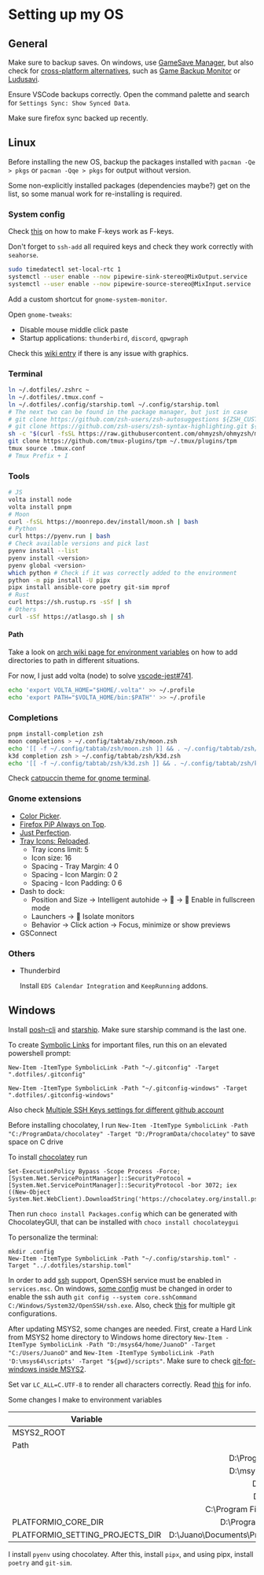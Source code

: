 # Setting up my OS

## General

Make sure to backup saves. On windows, use [GameSave Manager](https://www.gamesave-manager.com/), but also check for [cross-platform alternatives](https://alternativeto.net/software/gamesave-manager/), such as [Game Backup Monitor](http://mikemaximus.github.io/gbm-web/index.html) or [Ludusavi](https://github.com/mtkennerly/ludusavi).

Ensure VSCode backups correctly. Open the command palette and search for `Settings Sync: Show Synced Data`.

Make sure firefox sync backed up recently.

## Linux

Before installing the new OS, backup the packages installed with `pacman -Qe > pkgs` or `pacman -Qqe > pkgs` for output without version.

Some non-explicitly installed packages (dependencies maybe?) get on the list, so some manual work for re-installing is required.

### System config

Check [this](https://www.reddit.com/r/linuxquestions/comments/r9w8yh/comment/hnk0ybc/) on how to make F-keys work as F-keys.

Don't forget to `ssh-add` all required keys and check they work correctly with `seahorse`.

```sh
sudo timedatectl set-local-rtc 1
systemctl --user enable --now pipewire-sink-stereo@MixOutput.service
systemctl --user enable --now pipewire-source-stereo@MixInput.service
```

Add a custom shortcut for `gnome-system-monitor`.

Open `gnome-tweaks`:

- Disable mouse middle click paste
- Startup applications: `thunderbird`, `discord`, `qpwgraph`

Check this [wiki entry](<https://wiki.manjaro.org/index.php/Configure_NVIDIA_(non-free)_settings_and_load_them_on_Startup>) if there is any issue with graphics.

### Terminal

```sh
ln ~/.dotfiles/.zshrc ~
ln ~/.dotfiles/.tmux.conf ~
ln ~/.dotfiles/.config/starship.toml ~/.config/starship.toml
# The next two can be found in the package manager, but just in case
# git clone https://github.com/zsh-users/zsh-autosuggestions ${ZSH_CUSTOM:-~/.oh-my-zsh/custom}/plugins/zsh-autosuggestions
# git clone https://github.com/zsh-users/zsh-syntax-highlighting.git ${ZSH_CUSTOM:-~/.oh-my-zsh/custom}/plugins/zsh-syntax-highlighting
sh -c "$(curl -fsSL https://raw.githubusercontent.com/ohmyzsh/ohmyzsh/master/tools/install.sh)"
git clone https://github.com/tmux-plugins/tpm ~/.tmux/plugins/tpm
tmux source .tmux.conf
# Tmux Prefix + I
```

### Tools

```sh
# JS
volta install node
volta install pnpm
# Moon
curl -fsSL https://moonrepo.dev/install/moon.sh | bash
# Python
curl https://pyenv.run | bash
# Check available versions and pick last
pyenv install --list
pyenv install <version>
pyenv global <version>
which python # Check if it was correctly added to the environment
python -m pip install -U pipx
pipx install ansible-core poetry git-sim mprof
# Rust
curl https://sh.rustup.rs -sSf | sh
# Others
curl -sSf https://atlasgo.sh | sh
```

#### Path

Take a look on [arch wiki page for environment variables](https://wiki.archlinux.org/title/Environment_variables) on how to add directories to path in different situations.

For now, I just add volta (node) to solve [vscode-jest#741](https://github.com/jest-community/vscode-jest/issues/741).

```sh
echo 'export VOLTA_HOME="$HOME/.volta"' >> ~/.profile
echo 'export PATH="$VOLTA_HOME/bin:$PATH"' >> ~/.profile
```

### Completions

```sh
pnpm install-completion zsh
moon completions > ~/.config/tabtab/zsh/moon.zsh
echo '[[ -f ~/.config/tabtab/zsh/moon.zsh ]] && . ~/.config/tabtab/zsh/moon.zsh || true' >> ~/.config/tabtab/zsh/__tabtab.zsh
k3d completion zsh > ~/.config/tabtab/zsh/k3d.zsh
echo '[[ -f ~/.config/tabtab/zsh/k3d.zsh ]] && . ~/.config/tabtab/zsh/k3d.zsh || true' >> ~/.config/tabtab/zsh/__tabtab.zsh
```

Check [catpuccin theme for gnome terminal](https://github.com/catppuccin/gnome-terminal).

### Gnome extensions

- [Color Picker](https://extensions.gnome.org/extension/3396/color-picker/).
- [Firefox PiP Always on Top](https://extensions.gnome.org/extension/5306/firefox-pip-always-on-top/).
- [Just Perfection](https://extensions.gnome.org/extension/3843/just-perfection/).
- [Tray Icons: Reloaded](https://extensions.gnome.org/extension/2890/tray-icons-reloaded/).
  - Tray icons limit: 5
  - Icon size: 16
  - Spacing - Tray Margin: 4 0
  - Spacing - Icon Margin: 0 2
  - Spacing - Icon Padding: 0 6
- Dash to dock:
  - Position and Size -> Intelligent autohide ->  -> 󱋭 Enable in fullscreen mode
  - Launchers -> 󱋭 Isolate monitors
  - Behavior -> Click action -> Focus, minimize or show previews
- GSConnect

### Others

- Thunderbird

  Install `EDS Calendar Integration` and `KeepRunning` addons.

## Windows

Install [posh-cli](https://github.com/bergmeister/posh-cli) and [starship](https://starship.rs/). Make sure starship command is the last one.

To create [Symbolic Links](https://winaero.com/create-symbolic-link-windows-10-powershell/) for important files, run this on an elevated powershell prompt:

```pwsh
New-Item -ItemType SymbolicLink -Path "~/.gitconfig" -Target ".dotfiles/.gitconfig"

New-Item -ItemType SymbolicLink -Path "~/.gitconfig-windows" -Target ".dotfiles/.gitconfig-windows"
```

Also check [Multiple SSH Keys settings for different github account](https://gist.github.com/jexchan/2351996)

Before installing chocolatey, I run `New-Item -ItemType SymbolicLink -Path "C:/ProgramData/chocolatey" -Target "D:/ProgramData/chocolatey"` to save space on C drive

To install [chocolatey](https://docs.chocolatey.org/en-us/choco/setup) run

```pwsh
Set-ExecutionPolicy Bypass -Scope Process -Force; [System.Net.ServicePointManager]::SecurityProtocol = [System.Net.ServicePointManager]::SecurityProtocol -bor 3072; iex ((New-Object System.Net.WebClient).DownloadString('https://chocolatey.org/install.ps1'))
```

Then run `choco install Packages.config` which can be generated with ChocolateyGUI, that can be installed with `choco install chocolateygui`

To personalize the terminal:

```pwsh
mkdir .config
New-Item -ItemType SymbolicLink -Path "~/.config/starship.toml" -Target "../.dotfiles/starship.toml"
```

In order to add [ssh](https://docs.github.com/es/github/authenticating-to-github/connecting-to-github-with-ssh/about-ssh) support, OpenSSH service must be enabled in `services.msc`. On windows, [some config](https://gist.github.com/danieldogeanu/16c61e9b80345c5837b9e5045a701c99) must be changed in order to enable the ssh auth `git config --system core.sshCommand C:/Windows/System32/OpenSSH/ssh.exe`. Also, check [this](https://dev.to/rafaelcpalmeida/managing-multiple-git-configurations-1gdh) for multiple git configurations.

After updating MSYS2, some changes are needed. First, create a Hard Link from MSYS2 home directory to Windows home directory `New-Item -ItemType SymbolicLink -Path "D:/msys64/home/JuanoD" -Target "C:/Users/JuanoD"` and `New-Item -ItemType SymbolicLink -Path 'D:\msys64\scripts' -Target "${pwd}/scripts"`.
Make sure to check [git-for-windows inside MSYS2](https://github.com/git-for-windows/git/wiki/Install-inside-MSYS2-proper).

Set var `LC_ALL=C.UTF-8` to render all characters correctly. Read [this](https://stackoverflow.com/questions/41139067/git-log-output-encoding-issues-on-windows-10-cli-terminal) for info.

Some changes I make to environment variables

| Variable                        |                                 Change |
| ------------------------------- | -------------------------------------: |
| MSYS2_ROOT                      |                             D:\\msys64 |
| Path                            |                                    `+` |
|                                 |               D:\\Programs\VSCode\\bin |
|                                 |               D:\\msys64\\mingw64\\bin |
|                                 |                   D:\\msys64\\usr\\bin |
|                                 |                    D:\\msys64\\scripts |
|                                 |     C:\\Program Files\\PowerShell\\7\\ |
| PLATFORMIO_CORE_DIR             |           D:\\ProgramData\\.platformio |
| PLATFORMIO_SETTING_PROJECTS_DIR | D:\Juano\Documents\Projects\PlatformIO |

I install `pyenv` using chocolatey. After this, install `pipx`, and using pipx, install `poetry` and `git-sim`.
